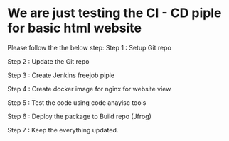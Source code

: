 # We are just testing the CI - CD piple for basic html website
 Please follow the the below step:
 Step 1 : Setup Git repo
 
 Step 2 : Update the Git repo
 
 Step 3 : Create Jenkins freejob piple
 
 Step 4 : Create docker image for nginx for website view
 
 Step 5 : Test the code using code anayisc tools
 
 Step 6 : Deploy the package to Build repo (Jfrog)
 
 Step 7 : Keep the everything updated.
